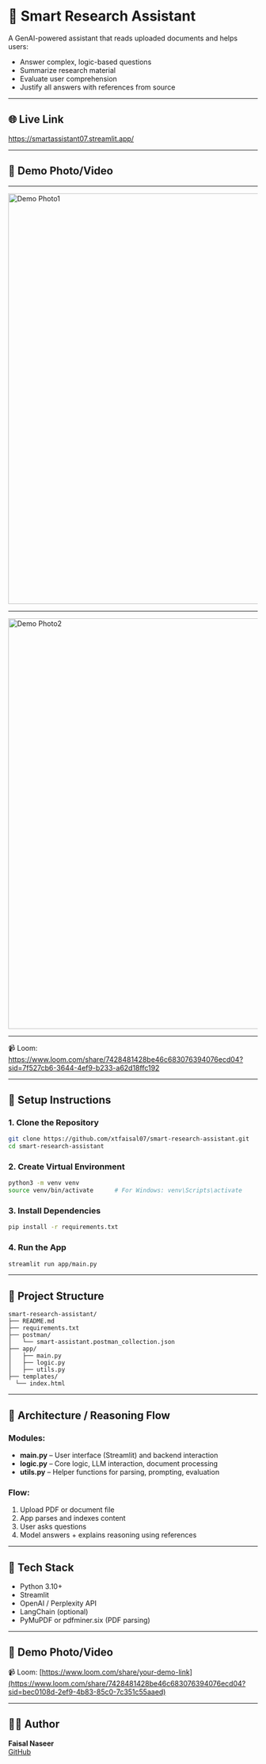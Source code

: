 
# 🧠 Smart Research Assistant

A GenAI-powered assistant that reads uploaded documents and helps users:
- Answer complex, logic-based questions
- Summarize research material
- Evaluate user comprehension
- Justify all answers with references from source

---

## 🌐 Live Link

https://smartassistant07.streamlit.app/

---

## 🎥 Demo Photo/Video

---

<img width="1440" height="829" alt="Demo Photo1" src="https://github.com/user-attachments/assets/4791994a-9c0b-49d7-b3b6-5593ad43face" />

---

<img width="1440" height="829" alt="Demo Photo2" src="https://github.com/user-attachments/assets/880061c2-db0b-4e9c-8ea5-56aebf519dc4" />

---

📹 Loom: https://www.loom.com/share/7428481428be46c683076394076ecd04?sid=7f527cb6-3644-4ef9-b233-a62d18ffc192

---

## 🚀 Setup Instructions

### 1. Clone the Repository

```bash
git clone https://github.com/xtfaisal07/smart-research-assistant.git
cd smart-research-assistant
```

### 2. Create Virtual Environment

```bash
python3 -m venv venv
source venv/bin/activate      # For Windows: venv\Scripts\activate
```

### 3. Install Dependencies

```bash
pip install -r requirements.txt
```

### 4. Run the App

```bash
streamlit run app/main.py
```

---

## 📂 Project Structure

```
smart-research-assistant/
├── README.md
├── requirements.txt
├── postman/
│   └── smart-assistant.postman_collection.json
├── app/
│   ├── main.py
│   ├── logic.py
│   ├── utils.py
├── templates/
  └── index.html
```

---

## 🧱 Architecture / Reasoning Flow

### Modules:

- **main.py** – User interface (Streamlit) and backend interaction
- **logic.py** – Core logic, LLM interaction, document processing
- **utils.py** – Helper functions for parsing, prompting, evaluation

### Flow:

1. Upload PDF or document file
2. App parses and indexes content
3. User asks questions
4. Model answers + explains reasoning using references

---

## 🧪 Tech Stack

- Python 3.10+
- Streamlit
- OpenAI / Perplexity API
- LangChain (optional)
- PyMuPDF or pdfminer.six (PDF parsing)

---

## 🎥 Demo Photo/Video 



📹 Loom: [https://www.loom.com/share/your-demo-link](https://www.loom.com/share/7428481428be46c683076394076ecd04?sid=bec0108d-2ef9-4b83-85c0-7c351c55aaed)

---

## 🧑‍💻 Author

**Faisal Naseer**  
[GitHub](https://github.com/xtfaisal07)

